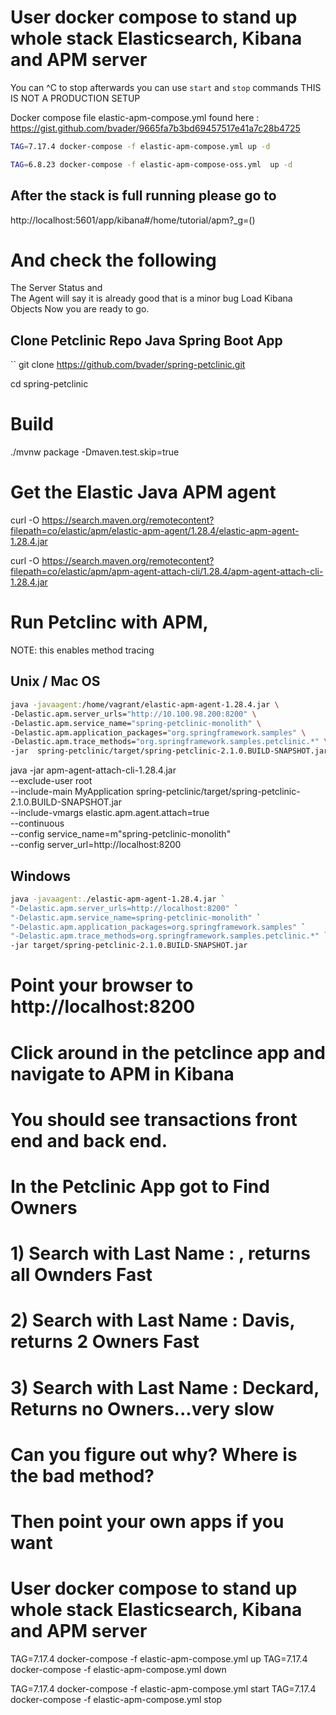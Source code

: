 # User docker compose to stand up whole stack Elasticsearch, Kibana and APM server
You can ^C to stop afterwards you can use `start` and `stop` commands
THIS IS NOT A PRODUCTION SETUP 

Docker compose file elastic-apm-compose.yml found here : https://gist.github.com/bvader/9665fa7b3bd69457517e41a7c28b4725

```bash 
TAG=7.17.4 docker-compose -f elastic-apm-compose.yml up -d

TAG=6.8.23 docker-compose -f elastic-apm-compose-oss.yml  up -d
```

## After the stack is full running please go to
http://localhost:5601/app/kibana#/home/tutorial/apm?_g=()

# And check the following
  The Server Status and  
  The Agent will say it is already good that is a minor bug
 Load Kibana Objects
 Now you are ready to go.


## Clone Petclinic Repo Java Spring Boot App

``
git clone https://github.com/bvader/spring-petclinic.git

cd spring-petclinic

# Build
./mvnw package -Dmaven.test.skip=true

# Get the Elastic Java APM agent
curl -O  https://search.maven.org/remotecontent?filepath=co/elastic/apm/elastic-apm-agent/1.28.4/elastic-apm-agent-1.28.4.jar

curl -O  https://search.maven.org/remotecontent?filepath=co/elastic/apm/apm-agent-attach-cli/1.28.4/apm-agent-attach-cli-1.28.4.jar


# Run Petclinc with APM, 
NOTE: this enables method tracing 

## Unix / Mac OS
```bash
java -javaagent:/home/vagrant/elastic-apm-agent-1.28.4.jar \
-Delastic.apm.server_urls="http://10.100.98.200:8200" \
-Delastic.apm.service_name="spring-petclinic-monolith" \
-Delastic.apm.application_packages="org.springframework.samples" \
-Delastic.apm.trace_methods="org.springframework.samples.petclinic.*" \
-jar  spring-petclinic/target/spring-petclinic-2.1.0.BUILD-SNAPSHOT.jar
```

java -jar  apm-agent-attach-cli-1.28.4.jar \
    --exclude-user root \
    --include-main MyApplication spring-petclinic/target/spring-petclinic-2.1.0.BUILD-SNAPSHOT.jar \
    --include-vmargs elastic.apm.agent.attach=true \
    --continuous \
    --config service_name=m"spring-petclinic-monolith" \
    --config server_url=http://localhost:8200

## Windows
```bash
java -javaagent:./elastic-apm-agent-1.28.4.jar `
"-Delastic.apm.server_urls=http://localhost:8200" `
"-Delastic.apm.service_name=spring-petclinic-monolith" `
"-Delastic.apm.application_packages=org.springframework.samples" `
"-Delastic.apm.trace_methods=org.springframework.samples.petclinic.*" `
-jar target/spring-petclinic-2.1.0.BUILD-SNAPSHOT.jar
```


# Point your browser to http://localhost:8200
# Click around in the petclince app and navigate to APM in Kibana
# You should see transactions front end and back end. 
# In the Petclinic App got to Find Owners
# 1) Search with Last Name : <empty>, returns all Ownders Fast
# 2) Search with Last Name : Davis, returns 2 Owners Fast
# 3) Search with Last Name : Deckard, Returns no Owners...very slow
# Can you figure out why? Where is the bad method?

# Then point your own apps if you want

# User docker compose to stand up whole stack Elasticsearch, Kibana and APM server
TAG=7.17.4 docker-compose -f elastic-apm-compose.yml up
TAG=7.17.4 docker-compose -f elastic-apm-compose.yml down

TAG=7.17.4 docker-compose -f elastic-apm-compose.yml start
TAG=7.17.4 docker-compose -f elastic-apm-compose.yml stop
